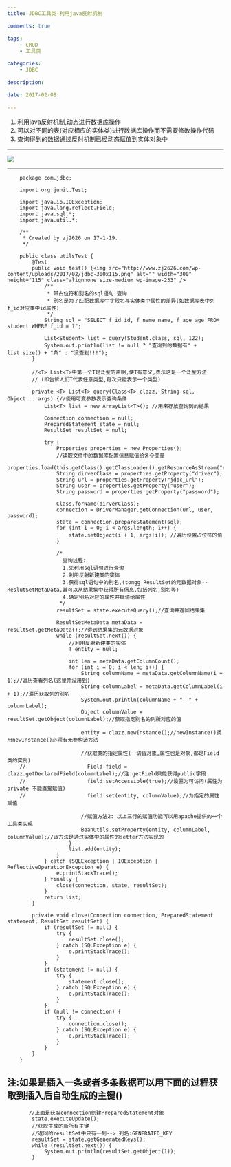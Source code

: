 ```yaml
---
title: JDBC工具类-利用java反射机制

comments: true    

tags: 
    - CRUD
    - 工具类

categories: 
    - JDBC

description: 

date: 2017-02-08
   
---
```


1. 利用java反射机制,动态进行数据库操作
2. 可以对不同的表(对应相应的实体类)进行数据库操作而不需要修改操作代码
3. 查询得到的数据通过反射机制已经动态赋值到实体对象中

----


![](http://www.zj2626.com/wp-content/uploads/2017/02/jdbc.png)

<!--more-->

---

        package com.jdbc;
        
        import org.junit.Test;
        
        import java.io.IOException;
        import java.lang.reflect.Field;
        import java.sql.*;
        import java.util.*;
        
        /**
         * Created by zj2626 on 17-1-19.
         */
        
        public class utilsTest {
            @Test
            public void test() {<img src="http://www.zj2626.com/wp-content/uploads/2017/02/jdbc-300x115.png" alt="" width="300" height="115" class="alignnone size-medium wp-image-233" />
                /**
                 * 带占位符和别名的sql语句 查询
                 * 别名是为了匹配数据库中字段名与实体类中属性的差异(如数据库表中列f_id对应类中id属性)
                 */
                String sql = "SELECT f_id id, f_name name, f_age age FROM student WHERE f_id = ?";
        
                List<Student> list = query(Student.class, sql, 122);
                System.out.println(list != null ? "查询到的数据有" + list.size() + "条" : "没查到!!!");
            }
        
            //<T> List<T>中第一个T是泛型的声明,使T有意义,表示这是一个泛型方法
            // (即告诉人们T代表任意类型,每次只能表示一个类型)
        
            private <T> List<T> query(Class<T> clazz, String sql, Object... args) {//使用可变参数表示查询条件
                List<T> list = new ArrayList<T>(); //用来存放查询到的结果
        
                Connection connection = null;
                PreparedStatement state = null;
                ResultSet resultSet = null;
        
                try {
                    Properties properties = new Properties();
                    //读取文件中的数据库配置信息赋值给各个变量
                    properties.load(this.getClass().getClassLoader().getResourceAsStream("com/jdbc/jdbc.properties"));
                    String dirverClass = properties.getProperty("driver");
                    String url = properties.getProperty("jdbc_url");
                    String user = properties.getProperty("user");
                    String password = properties.getProperty("password");
        
                    Class.forName(dirverClass);
                    connection = DriverManager.getConnection(url, user, password);
                    state = connection.prepareStatement(sql);
                    for (int i = 0; i < args.length; i++) {
                        state.setObject(i + 1, args[i]); //遍历设置占位符的值
                    }
        
                    /*
                      查询过程:
                      1.先利用sql语句进行查询
                      2.利用反射新建类的实体
                      3.获得sql语句中的别名,(tongg ResultSet的元数据对象--ReslutSetMetaData,其可以从结果集中获得所有信息,包括列名,别名等)
                      4.确定别名对应的属性并赋值给属性
                     */
                    resultSet = state.executeQuery();//查询并返回结果集
        
                    ResultSetMetaData metaData = resultSet.getMetaData();//得到结果集的元数据对象
                    while (resultSet.next()) {
                        //利用反射新建类的实体
                        T entity = null;
        
                        int len = metaData.getColumnCount();
                        for (int i = 0; i < len; i++) {
                            String columnName = metaData.getColumnName(i + 1);//遍历查看列名(这里并没用到)
                            String columnLabel = metaData.getColumnLabel(i + 1);//遍历获取列的别名
                            System.out.println(columnName + "--" + columnLabel);
                            Object columnValue = resultSet.getObject(columnLabel);//获取指定别名的列所对应的值
        
                            entity = clazz.newInstance();//newInstance()调用newInstance()必须有无参构造方法
        
                            //获取类的指定属性(一切皆对象,属性也是对象,都是Field类的实例)
        //                    Field field = clazz.getDeclaredField(columnLabel);//注:getField只能获得public字段
        //                    field.setAccessible(true);//设置为可访问(属性为private 不能直接赋值)
        //                    field.set(entity, columnValue);//为指定的属性赋值
        
                            //赋值方法2: 以上三行的赋值功能可以用apache提供的一个工具类实现
                            BeanUtils.setProperty(entity, columnLabel, columnValue);//该方法是通过实体中的属性的setter方法实现的
                        }
                        list.add(entity);
                    }
                } catch (SQLException | IOException | ReflectiveOperationException e) {
                    e.printStackTrace();
                } finally {
                    close(connection, state, resultSet);
                }
                return list;
            }
        
            private void close(Connection connection, PreparedStatement statement, ResultSet resultSet) {
                if (resultSet != null) {
                    try {
                        resultSet.close();
                    } catch (SQLException e) {
                        e.printStackTrace();
                    }
                }
                if (statement != null) {
                    try {
                        statement.close();
                    } catch (SQLException e) {
                        e.printStackTrace();
                    }
                }
                if (null != connection) {
                    try {
                        connection.close();
                    } catch (SQLException e) {
                        e.printStackTrace();
                    }
                }
            }
        }
        
        
## 注:如果是插入一条或者多条数据可以用下面的过程获取到插入后自动生成的主键()


		   //上面是获取connection创建PreparedStatement对象
		    state.executeUpdate();		
            //获取生成的新所有主键
			//返回的resultSet中只有一列--> 列名:GENERATED_KEY
            resultSet = state.getGeneratedKeys();
            while (resultSet.next()) {
                System.out.println(resultSet.getObject(1));
            }